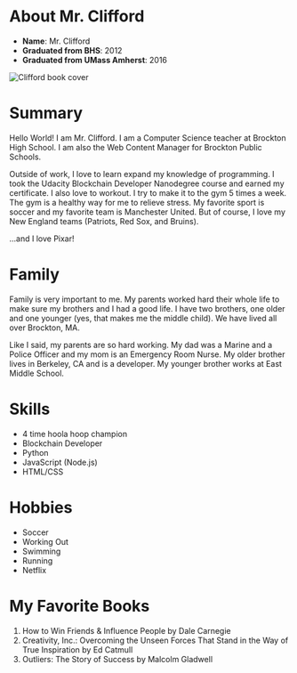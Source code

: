 # About Mr. Clifford

* **Name**: Mr. Clifford
* **Graduated from BHS**: 2012
* **Graduated from UMass Amherst**: 2016

![Clifford book cover](https://i.gr-assets.com/images/S/compressed.photo.goodreads.com/books/1388851547l/858719.jpg)
# Summary

Hello World! I am Mr. Clifford. I am a Computer Science teacher at Brockton High School. I am also the Web Content Manager for Brockton Public Schools.

Outside of work, I love to learn expand my knowledge of programming. I took the Udacity Blockchain Developer Nanodegree course and earned my certificate. I also love to workout. I try to make it to the gym 5 times a week. The gym is a healthy way for me to relieve stress. My favorite sport is soccer and my favorite team is Manchester United. But of course, I love my New England teams (Patriots, Red Sox, and Bruins).

...and I love Pixar!

# Family

Family is very important to me. My parents worked hard their whole life to make sure my brothers and I had a good life. I have two brothers, one older and one younger (yes, that makes me the middle child). We have lived all over Brockton, MA.

Like I said, my parents are so hard working. My dad was a Marine and a Police Officer and my mom is an Emergency Room Nurse. My older brother lives in Berkeley, CA and is a developer. My younger brother works at East Middle School.

# Skills

* 4 time hoola hoop champion
* Blockchain Developer
* Python
* JavaScript (Node.js)
* HTML/CSS

# Hobbies

* Soccer
* Working Out
* Swimming
* Running
* Netflix

# My Favorite Books

1. How to Win Friends & Influence People by Dale Carnegie
1. Creativity, Inc.: Overcoming the Unseen Forces That Stand in the Way of True Inspiration by Ed Catmull
1. Outliers: The Story of Success by Malcolm Gladwell
